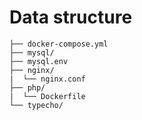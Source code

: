 # Data structure

    ├── docker-compose.yml
    ├── mysql/
    ├── mysql.env
    ├── nginx/
    |  └── nginx.conf
    ├── php/
    |  └── Dockerfile
    └── typecho/
